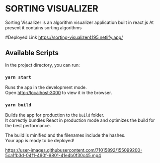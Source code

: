 # SORTING VISUALIZER
Sorting Visualizer is an algorithm visualizer application built in react js
At present it contains sorting algorithms

#Deployed Link
 https://sorting-visualizer4195.netlify.app/

## Available Scripts


In the project directory, you can run:

### `yarn start`

Runs the app in the development mode.\
Open [http://localhost:3000](http://localhost:3000) to view it in the browser.



### `yarn build`

Builds the app for production to the `build` folder.\
It correctly bundles React in production mode and optimizes the build for the best performance.

The build is minified and the filenames include the hashes.\
Your app is ready to be deployed!

https://user-images.githubusercontent.com/71015892/155099200-5ca1fb3d-04f1-490f-9801-41e4b0f30c45.mp4

